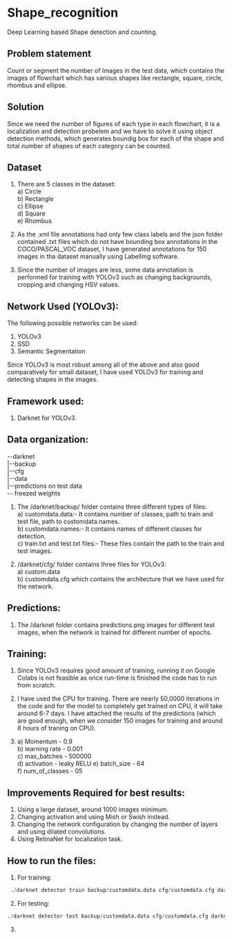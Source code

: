 # Shape_recognition
Deep Learning based Shape detection and counting.  

## Problem statement
Count or segment the number of Images in the test data, which contains the images of flowchart which has various shapes like
rectangle, square, circle, rhombus and ellipse.   

## Solution
Since we need the number of figures of each type in each flowchart, it is a localization and detection probelem and we have to solve it using object detection methods, which generates boundig box for each of the shape and total number of shapes of each category can be counted.  

## Dataset  

1. There are 5 classes in the dataset:  
a) Circle  
b) Rectangle  
c) Ellipse  
d) Square  
e) Rhombus  

2. As the .xml file annotations had only few class labels and the json folder contained .txt files which do not have bounding box annotations in the COCO/PASCAL_VOC dataset, I have generated annotations for 150 images in tha dataset manually using LabelImg software.  

3. Since the number of images are less, some data annotation is performed for training with YOLOv3 such as changing backgrounds, cropping and changing HSV values.  

## Network Used (YOLOv3):  

The following possible networks can be used:  

1. YOLOv3  
2. SSD  
3. Semantic Segmentation  

Since YOLOv3 is most robust among all of the above and also good comparatively for small dataset, I have used YOLOv3 for training and detecting shapes in the images.  

## Framework used:  

1. Darknet for YOLOv3.  

## Data organization:  

--darknet  
 |--backup  
  |--cfg  
   |--data  
    |--predictions on test data  
-- freezed weights   

1. The /darknet/backup/ folder contains three different types of files:  
   a) customdata.data:- It contains number of classes, path to train and test file, path to customdata.names.  
   b) customdata.names:- It contains names of different classes for detection.  
   c) train.txt and test.txt files:- These files contain the path to the train and test images.  
   
2. /darknet/cfg/ folder contains three files for YOLOv3:  
  a) custom.data  
  b) customdata.cfg which contains the architecture that we have used for the network.  
  
## Predictions:  

1. The /darknet folder contains predictions.png images for different test images, when the network is trained for different number of epochs.  

## Training:  

1. Since YOLOv3 requires good amount of training, running it on Google Colabs is not feasible as once run-time is finished the code has to run from scratch.   

2. I have used the CPU for training. There are nearly 50,0000 iterations in the code and for the model to completely get trained on CPU, it will take around 6-7 days. I have attached the results of the predictions (which are good enough, when we consider 150 images for training and around 8 hours of traning on CPU).  

3. a) Momentum - 0.9  
   b) learning rate - 0.001  
   c) max_batches - 500000  
   d) activation - leaky  RELU
   e) batch_size - 64  
   f) num_of_classes - 05  
   
   
## Improvements Required for best results:  

1. Using a large dataset, around 1000 images minimum.  
2. Changing activation and using Mish or Swish instead.  
3. Changing the network configuration by changing the number of layers and using dilated convolutions.
4. Using RetinaNet for localization task.  

## How to run the files:  

1. For training:  
```python   
 ./darknet detector train backup/customdata.data cfg/customdata.cfg darknet53.conv.74  
```   
 
 2. For testing:  
 ```python   
 ./darknet detector test backup/customdata.data cfg/customdata.cfg darknet53.conv.74  '/path/to/test_image'  
 ```   
 
 3. 






    
  


